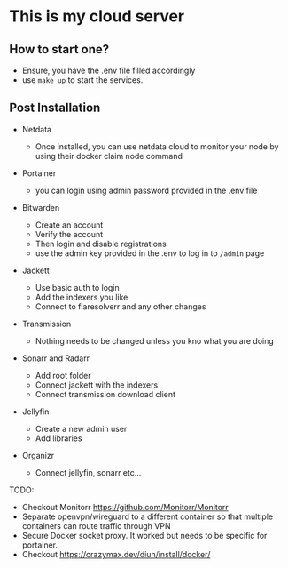 # This is my cloud server

## How to start one?
- Ensure, you have the .env file filled accordingly
- use `make up` to start the services.

## Post Installation
- Netdata
  - Once installed, you can use netdata cloud to monitor your node by using their docker claim node command
  
- Portainer
  - you can login using admin password provided in the .env file
  
- Bitwarden
  - Create an account
  - Verify the account
  - Then login and disable registrations 
  - use the admin key provided in the .env to log in to `/admin` page
  
- Jackett
  - Use basic auth to login 
  - Add the indexers you like
  - Connect to flaresolverr and any other changes
  
- Transmission
  - Nothing needs to be changed unless you kno what you are doing
  
- Sonarr and Radarr
  - Add root folder
  - Connect jackett with the indexers
  - Connect transmission download client

- Jellyfin
  - Create a new admin user
  - Add libraries
  
- Organizr
  - Connect jellyfin, sonarr etc...
  


TODO:
- Checkout Monitorr https://github.com/Monitorr/Monitorr
- Separate openvpn/wireguard to a different container so that multiple containers can route traffic through VPN
- Secure Docker socket proxy. It worked but needs to be specific for portainer.
- Checkout https://crazymax.dev/diun/install/docker/

